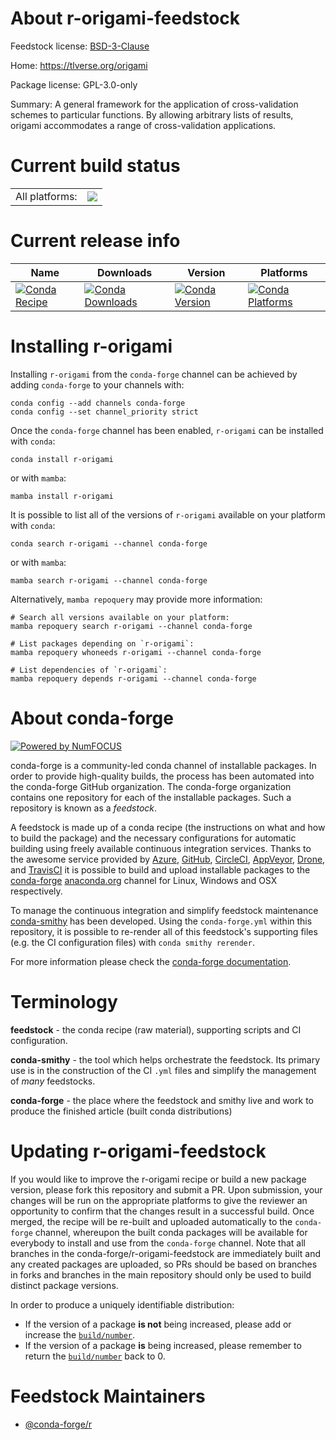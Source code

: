 About r-origami-feedstock
=========================

Feedstock license: [BSD-3-Clause](https://github.com/conda-forge/r-origami-feedstock/blob/main/LICENSE.txt)

Home: https://tlverse.org/origami

Package license: GPL-3.0-only

Summary: A general framework for the application of cross-validation schemes to particular functions. By allowing arbitrary lists of results, origami accommodates a range of cross-validation applications.

Current build status
====================


<table><tr><td>All platforms:</td>
    <td>
      <a href="https://dev.azure.com/conda-forge/feedstock-builds/_build/latest?definitionId=2499&branchName=main">
        <img src="https://dev.azure.com/conda-forge/feedstock-builds/_apis/build/status/r-origami-feedstock?branchName=main">
      </a>
    </td>
  </tr>
</table>

Current release info
====================

| Name | Downloads | Version | Platforms |
| --- | --- | --- | --- |
| [![Conda Recipe](https://img.shields.io/badge/recipe-r--origami-green.svg)](https://anaconda.org/conda-forge/r-origami) | [![Conda Downloads](https://img.shields.io/conda/dn/conda-forge/r-origami.svg)](https://anaconda.org/conda-forge/r-origami) | [![Conda Version](https://img.shields.io/conda/vn/conda-forge/r-origami.svg)](https://anaconda.org/conda-forge/r-origami) | [![Conda Platforms](https://img.shields.io/conda/pn/conda-forge/r-origami.svg)](https://anaconda.org/conda-forge/r-origami) |

Installing r-origami
====================

Installing `r-origami` from the `conda-forge` channel can be achieved by adding `conda-forge` to your channels with:

```
conda config --add channels conda-forge
conda config --set channel_priority strict
```

Once the `conda-forge` channel has been enabled, `r-origami` can be installed with `conda`:

```
conda install r-origami
```

or with `mamba`:

```
mamba install r-origami
```

It is possible to list all of the versions of `r-origami` available on your platform with `conda`:

```
conda search r-origami --channel conda-forge
```

or with `mamba`:

```
mamba search r-origami --channel conda-forge
```

Alternatively, `mamba repoquery` may provide more information:

```
# Search all versions available on your platform:
mamba repoquery search r-origami --channel conda-forge

# List packages depending on `r-origami`:
mamba repoquery whoneeds r-origami --channel conda-forge

# List dependencies of `r-origami`:
mamba repoquery depends r-origami --channel conda-forge
```


About conda-forge
=================

[![Powered by
NumFOCUS](https://img.shields.io/badge/powered%20by-NumFOCUS-orange.svg?style=flat&colorA=E1523D&colorB=007D8A)](https://numfocus.org)

conda-forge is a community-led conda channel of installable packages.
In order to provide high-quality builds, the process has been automated into the
conda-forge GitHub organization. The conda-forge organization contains one repository
for each of the installable packages. Such a repository is known as a *feedstock*.

A feedstock is made up of a conda recipe (the instructions on what and how to build
the package) and the necessary configurations for automatic building using freely
available continuous integration services. Thanks to the awesome service provided by
[Azure](https://azure.microsoft.com/en-us/services/devops/), [GitHub](https://github.com/),
[CircleCI](https://circleci.com/), [AppVeyor](https://www.appveyor.com/),
[Drone](https://cloud.drone.io/welcome), and [TravisCI](https://travis-ci.com/)
it is possible to build and upload installable packages to the
[conda-forge](https://anaconda.org/conda-forge) [anaconda.org](https://anaconda.org/)
channel for Linux, Windows and OSX respectively.

To manage the continuous integration and simplify feedstock maintenance
[conda-smithy](https://github.com/conda-forge/conda-smithy) has been developed.
Using the ``conda-forge.yml`` within this repository, it is possible to re-render all of
this feedstock's supporting files (e.g. the CI configuration files) with ``conda smithy rerender``.

For more information please check the [conda-forge documentation](https://conda-forge.org/docs/).

Terminology
===========

**feedstock** - the conda recipe (raw material), supporting scripts and CI configuration.

**conda-smithy** - the tool which helps orchestrate the feedstock.
                   Its primary use is in the construction of the CI ``.yml`` files
                   and simplify the management of *many* feedstocks.

**conda-forge** - the place where the feedstock and smithy live and work to
                  produce the finished article (built conda distributions)


Updating r-origami-feedstock
============================

If you would like to improve the r-origami recipe or build a new
package version, please fork this repository and submit a PR. Upon submission,
your changes will be run on the appropriate platforms to give the reviewer an
opportunity to confirm that the changes result in a successful build. Once
merged, the recipe will be re-built and uploaded automatically to the
`conda-forge` channel, whereupon the built conda packages will be available for
everybody to install and use from the `conda-forge` channel.
Note that all branches in the conda-forge/r-origami-feedstock are
immediately built and any created packages are uploaded, so PRs should be based
on branches in forks and branches in the main repository should only be used to
build distinct package versions.

In order to produce a uniquely identifiable distribution:
 * If the version of a package **is not** being increased, please add or increase
   the [``build/number``](https://docs.conda.io/projects/conda-build/en/latest/resources/define-metadata.html#build-number-and-string).
 * If the version of a package **is** being increased, please remember to return
   the [``build/number``](https://docs.conda.io/projects/conda-build/en/latest/resources/define-metadata.html#build-number-and-string)
   back to 0.

Feedstock Maintainers
=====================

* [@conda-forge/r](https://github.com/orgs/conda-forge/teams/r/)

